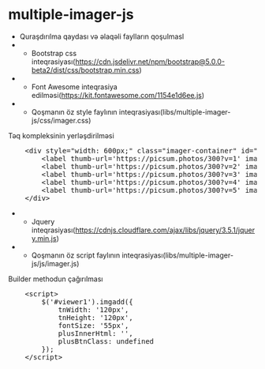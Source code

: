 # multiple-imager-js

- Quraşdırılma qaydası və əlaqəli faylların qoşulmasl
- - Bootstrap css inteqrasiyası(https://cdn.jsdelivr.net/npm/bootstrap@5.0.0-beta2/dist/css/bootstrap.min.css)
- - Font Awesome inteqrasiya edilməsi(https://kit.fontawesome.com/1154e1d6ee.js)
- - Qoşmanın öz style faylının inteqrasiyası(libs/multiple-imager-js/css/imager.css)

<p>
    Təq kompleksinin yerləşdirilməsi
</p>

<pre>
    &lt;div style="width: 600px;" class="imager-container" id="viewer1" name="files"&gt;
        &lt;label thumb-url='https://picsum.photos/300?v=1' image-id="1" checked="true"&gt;&lt;/label&gt;
        &lt;label thumb-url='https://picsum.photos/300?v=2' image-id="2"&gt;&lt;/label&gt;
        &lt;label thumb-url='https://picsum.photos/300?v=3' image-id="3"&gt;&lt;/label&gt;
        &lt;label thumb-url='https://picsum.photos/300?v=4' image-id="4"&gt;&lt;/label&gt;
        &lt;label thumb-url='https://picsum.photos/300?v=5' image-id="5"&gt;&lt;/label&gt;
    &lt;/div&gt;
</pre>

- - Jquery inteqrasiyası(https://cdnjs.cloudflare.com/ajax/libs/jquery/3.5.1/jquery.min.js)
- - Qoşmanın öz script faylının inteqrasiyası(libs/multiple-imager-js/js/imager.js)

<p>
    Builder methodun çağırılması
</p>

<pre>
    &lt;script&gt;
        $('#viewer1').imgadd({
            tnWidth: '120px',
            tnHeight: '120px',
            fontSize: '55px',
            plusInnerHtml: '',
            plusBtnClass: undefined
        });
    &lt;/script&gt;
</pre>

